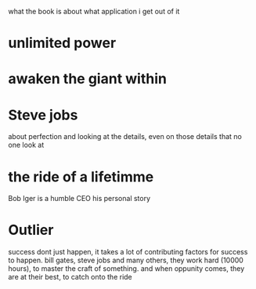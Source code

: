 
what the book is about
what application i get out of it


# unlimited power

# awaken the giant within


# Steve jobs
about perfection and looking at the details, even on those details that no one look at


# the ride of a lifetimme

Bob Iger is a humble CEO
his personal story


# Outlier

success dont just happen, it takes a lot of contributing factors for success to happen.
bill gates, steve jobs and many others, they work hard (10000 hours), to master the craft of something.
and when oppunity comes, they are at their best, to catch onto the ride
